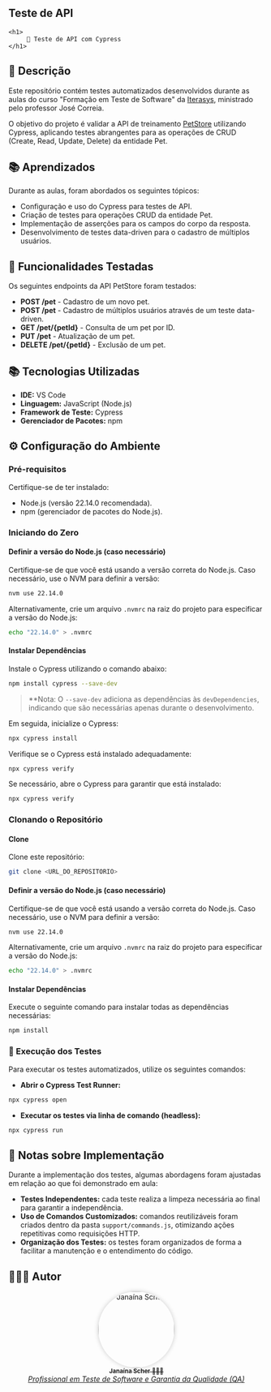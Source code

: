
## Teste de API<div  align="center">
	<h1>
		 🐾 Teste de API com Cypress
	</h1>
</div>

## 🧐 Descrição

Este repositório contém testes automatizados desenvolvidos durante as aulas do curso "Formação em Teste de Software" da [Iterasys](https://iterasys.com.br/pt), ministrado pelo professor José Correia. 

O objetivo do projeto é validar a API de treinamento [PetStore](https://petstore.swagger.io/) utilizando Cypress, aplicando testes abrangentes para as operações de CRUD (Create, Read, Update, Delete) da entidade Pet.

## 📚 Aprendizados

Durante as aulas, foram abordados os seguintes tópicos:

- Configuração e uso do Cypress para testes de API.
- Criação de testes para operações CRUD da entidade Pet.
- Implementação de asserções para os campos do corpo da resposta.
- Desenvolvimento de testes data-driven para o cadastro de múltiplos usuários.

## 🚀 Funcionalidades Testadas

Os seguintes endpoints da API PetStore foram testados:

- **POST /pet** - Cadastro de um novo pet.
- **POST /pet** - Cadastro de múltiplos usuários através de um teste data-driven.
- **GET /pet/{petId}** - Consulta de um pet por ID.
- **PUT /pet** - Atualização de um pet.
- **DELETE /pet/{petId}** - Exclusão de um pet.

## 📚 Tecnologias Utilizadas

- **IDE:** VS Code
- **Linguagem:** JavaScript (Node.js)
- **Framework de Teste:** Cypress
- **Gerenciador de Pacotes:** npm

## ⚙️ Configuração do Ambiente

### Pré-requisitos

Certifique-se de ter instalado:
- Node.js (versão 22.14.0 recomendada).
- npm (gerenciador de pacotes do Node.js).

### Iniciando do Zero

#### Definir a versão do Node.js (caso necessário)

Certifique-se de que você está usando a versão correta do Node.js. Caso necessário, use o NVM para definir a versão:

```sh
nvm use 22.14.0
```

Alternativamente, crie um arquivo `.nvmrc` na raiz do projeto para especificar a versão do Node.js:

```sh
echo "22.14.0" > .nvmrc
```

#### Instalar Dependências

Instale o Cypress utilizando o comando abaixo:

```sh
npm install cypress --save-dev
```

> **Nota: O `--save-dev` adiciona as dependências às `devDependencies`, indicando que são necessárias apenas durante o desenvolvimento.

Em seguida, inicialize o Cypress:
```sh
npx cypress install
```
Verifique se o Cypress está instalado adequadamente:
```sh
npx cypress verify
```

Se necessário, abre o Cypress para garantir que está instalado:
```sh
npx cypress verify
```

### Clonando o Repositório

#### Clone
Clone este repositório:
```sh
git clone <URL_DO_REPOSITORIO>
```

#### Definir a versão do Node.js (caso necessário)

Certifique-se de que você está usando a versão correta do Node.js. Caso necessário, use o NVM para definir a versão:

```sh
nvm use 22.14.0
```

Alternativamente, crie um arquivo `.nvmrc` na raiz do projeto para especificar a versão do Node.js:

```sh
echo "22.14.0" > .nvmrc
```

#### Instalar Dependências

Execute o seguinte comando para instalar todas as dependências necessárias:

```sh
npm install
```

### 🧪 Execução dos Testes

Para executar os testes automatizados, utilize os seguintes comandos:

- **Abrir o Cypress Test Runner:**

```sh
npx cypress open
```

- **Executar os testes via linha de comando (headless):**

```sh
npx cypress run
```

## 📜 Notas sobre Implementação

Durante a implementação dos testes, algumas abordagens foram ajustadas em relação ao que foi demonstrado em aula:

- **Testes Independentes:** cada teste realiza a limpeza necessária ao final para garantir a independência.
- **Uso de Comandos Customizados:** comandos reutilizáveis foram criados dentro da pasta `support/commands.js`, otimizando ações repetitivas como requisições HTTP.
- **Organização dos Testes:** os testes foram organizados de forma a facilitar a manutenção e o entendimento do código.

## 🦸🏻‍♀️ Autor

<div align="center">
  <a href="https://github.com/janascher">
    <img src="https://avatars.githubusercontent.com/u/79182711?v=4" width="150px;" alt="Janaína Scher" style="border-radius: 50%; box-shadow: 0 0 10px rgba(0,0,0,0.2);">
    <br />
    <sub>
      <b>Janaína Scher</b> 👩🏻‍💻
    </sub>
    <br />
    <i>Profissional em Teste de Software e Garantia da Qualidade (QA)</i>
  </a>
</div>
